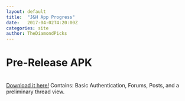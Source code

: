 ```yaml
---
layout: default
title:  "J&H App Progress"
date:   2017-04-02T4:20:00Z
categories: site
author: TheDiamondPicks
---
```

# Pre-Release APK
<br /><a href="http://thediamondpicks.tk/app-release.apk">Download it here!</a>
Contains: Basic Authentication, Forums, Posts, and a preliminary thread view.
